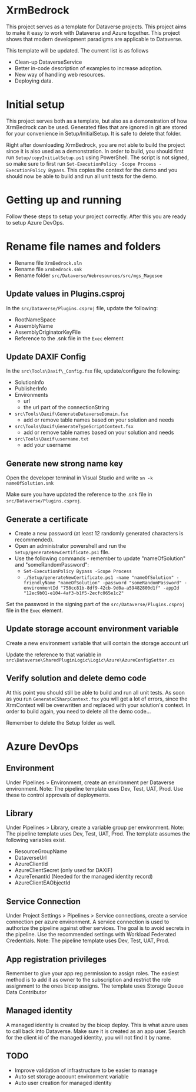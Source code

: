 # XrmBedrock
This project serves as a template for Dataverse projects. This project aims to make it easy to work with Dataverse and Azure together. This project shows that modern development paradigms are applicable to Dataverse.

This template will be updated. The current list is as follows
* Clean-up DataverseService
* Better in-code description of examples to increase adoption.
* New way of handling web resources.
* Deploying data.

# Initial setup
This project serves both as a template, but also as a demonstration of how XrmBedrock can be used. Generated files that are ignored in git are stored for your convenience in Setup/InitialSetup. It is safe to delete that folder.

Right after downloading XrmBedrock, you are not able to build the project since it is also used as a demonstration. In order to build, you should first run ``Setup/copyInitialSetup.ps1`` using PowerShell. The script is not signed, so make sure to first run ``Set-ExecutionPolicy -Scope Process -ExecutionPolicy Bypass``. This copies the context for the demo and you should now be able to build and run all unit tests for the demo. 

# Getting up and running
Follow these steps to setup your project correctly. After this you are ready to setup Azure DevOps.

# Rename file names and folders
- Rename file ``XrmBedrock.sln``
- Rename file ``xrmbedrock.snk``
- Rename folder ``src/Dataverse/Webresources/src/mgs_Magesoe``

## Update values in Plugins.csproj
In the ``src/Dataverse/Plugins.csproj`` file, update the following:
- RootNameSpace
- AssemblyName
- AssemblyOriginatorKeyFile
- Reference to the .snk file in the ``Exec`` element

## Update DAXIF Config
In the ``src\Tools\Daxif\_Config.fsx`` file, update/configure the following:
- SolutionInfo
- PublisherInfo
- Environments
  - url
  - the url part of the connectionString
- ``src\Tools\Daxif\GenerateDataverseDomain.fsx``
  - add or remove table names based on your solution and needs
- ``src\Tools\Daxif\GenerateTypeScriptContext.fsx``
  - add or remove table names based on your solution and needs
- ``src\Tools\Daxif\username.txt``
  - add your username

## Generate new strong name key
Open the developer terminal in Visual Studio and write
`sn -k nameOfSolution.snk`

Make sure you have updated the reference to the .snk file in ``src/Dataverse/Plugins.csproj``.

## Generate a certificate
- Create a new password (at least 12 randomly generated characters is recommended). 
- Open an administrator powershell and run the ``Setup/generateNewCertificate.ps1`` file. 
- Use the following commands - remember to update "nameOfSolution" and "someRandomPassword":
  - `Set-ExecutionPolicy Bypass -Scope Process`
  - `./Setup/generateNewCertificate.ps1 -name "nameOfSolution" -friendlyName "nameOfSolution" -password "someRandomPassword" -environmentId "758cc81b-8df9-42cb-9d0a-a59482800d1f" -appId "12ec9b01-e104-4af3-b1f5-2ecfc065e1c2"`

Set the password in the signing part of the ``src/Dataverse/Plugins.csproj`` file in the ``Exec`` element.

## Update storage account environment variable
Create a new environment variable that will contain the storage account url

Update the reference to that variable in ``src\Dataverse\SharedPluginLogic\Logic\Azure\AzureConfigSetter.cs`` 

## Verify solution and delete demo code
At this point you should still be able to build and run all unit tests. 
As soon as you run ``GenerateCSharpContext.fsx`` you will get a lot of errors, since the XrmContext will be overwritten and replaced with your solution's context. In order to build again, you need to delete all the demo code...

Remember to delete the Setup folder as well. 


# Azure DevOps
## Environment
Under Pipelines > Environment, create an environment per Dataverse environment. 
Note: The pipeline template uses Dev, Test, UAT, Prod.
Use these to control approvals of deployments.

## Library
Under Pipelines > Library, create a variable group per environment.
Note: The pipeline template uses Dev, Test, UAT, Prod.
The template assumes the following variables exist.
* ResourceGroupName
* DataverseUrl
* AzureClientId
* AzureClientSecret (only used for DAXIF)
* AzureTenantId (Needed for the managed identity record)
* AzureClientEAObjectId

## Service Connection
Under Project Settings > Pipelines > Service connections, create a service connection per azure environment.
A service connection is used to authorize the pipeline against other services. The goal is to avoid secrets in the pipeline. Use the recommended settings with Workload Federated Credentials.
Note: The pipeline template uses Dev, Test, UAT, Prod.

## App registration privileges
Remember to give your app reg permission to assign roles.
The easiest method is to add it as owner to the subscription and restrict the role assignment to the ones bicep assigns.
The template uses Storage Queue Data Contributor

## Managed identity
A managed identity is created by the bicep deploy. This is what azure uses to call back into Dataverse. Make sure it is created as an app user. Search for the client id of the managed identity, you will not find it by name.

## TODO
* Improve validation of infrastructure to be easier to manage
* Auto set storage account environment variable
* Auto user creation for managed identity
